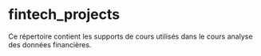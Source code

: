 # fintech_projects

Ce répertoire contient les supports de cours utilisés dans le cours analyse des données financières.
